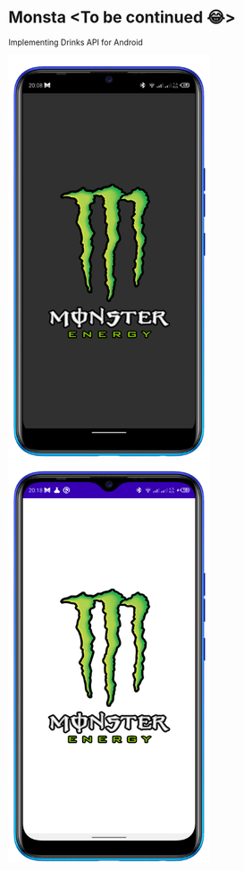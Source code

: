 # Monsta <To be continued 😂>
Implementing Drinks API for Android

<img height="720px" width="360px" src="images/monster_night.png"/> <img height="720px" width="360px" src="images/monster_light.png"/>
